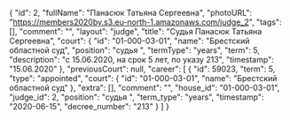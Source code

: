 {
    "id": 2,
    "fullName": "Панасюк Татьяна Сергеевна",
    "photoURL": "https://members2020by.s3.eu-north-1.amazonaws.com/judge_2",
    "tags": [],
    "comment": "",
    "layout": "judge",
    "title": "Судья Панасюк Татьяна Сергеевна",
    "court": {
        "id": "01-000-03-01",
        "name": "Брестский областной суд",
        "position": "судья ",
        "termType": "years",
        "term": 5,
        "description": "c 15.06.2020, на срок 5 лет, по указу 213",
        "timestamp": "15.06.2020"
    },
    "previousCourt": null,
    "career": [
        {
            "id": 59023,
            "term": 5,
            "type": "appointed",
            "court": {
                "id": "01-000-03-01",
                "name": "Брестский областной суд"
            },
            "extra": [],
            "comment": "",
            "house_id": "01-000-03-01",
            "judge_id": 2,
            "position": "судья ",
            "term_type": "years",
            "timestamp": "2020-06-15",
            "decree_number": "213"
        }
    ]
}